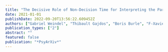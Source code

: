 ```yaml
---
title: "The Decisive Role of Non-Decision Time for Interpreting the Parameters of Decision Making Models"
date: 2021-01-01
publishDate: 2022-09-20T13:56:22.609452Z
authors: ["Gabriel Weindel", "Thibault Gajdos", "Boris Burle", "F-Xavier Alario", " others"]
publication_types: ["2"]
abstract: ""
featured: false
publication: "*PsyArXiv*"
---
```


